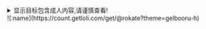 <details>
  <summary>显示目标包含成人内容,请谨慎查看!</summary>
   <p>
   
  </p>
</details>
![:name](https://count.getloli.com/get/@rokate?theme=gelbooru-h)
